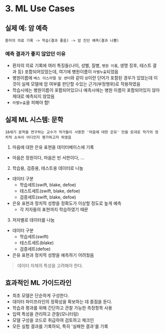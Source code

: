 # 3. ML Use Cases

## 실제 예: 암 예측

```
환자의 의료 기록 -> 학습(결과 좋음) -> 암 진단 예측(결과 나쁨)
```

### 예측 결과가 좋지 않았던 이유
- 환자의 의료 기록에 여러 특징들{나이, 성별, 질병, `병원 이름`, 생명 징후, 테스트 결과 등} 포함되어있었는데, 여기에 병원이름이 `라벨누출`되었음
- 병원이름에 `베스 이스라엘 암 센터`와 같이 `암`이란 단어가 포함된 경우가 있었는데 이것이 실제 모델에 암 여부를 판단할 수있는 근거(부정행위)로 작용하였음
- 학습시에는 병원이름이 포함되어있으나 예측시에는 병원 이름이 포함되어있지 않아 제대로 예측되지 않았음
- `라벨누출`을 피해야 함!

## 실제 ML 시스템: 문학

```
18세기 문학을 연구하는 교수가 작가들이 사용한 '마음에 대한 은유' 만을 토대로 작가의 정치적 소속이 어디인지 평가하고자 하였음
```

1. 마음에 대한 은유 표현을 데이터베이스에 기록
  - 마음은 정원이다, 마음은 빈 서판이다, ...

2. 학습용, 검증용, 테스트용 데이터로 나눔
  - 데이터 구분
    + 학습세트(swift, blake, defoe)
    + 테스트세트(swift, blake, defoe)
    + 검증세트(swift, blake, defoe)
  - 은유 표현과 정치적 성향을 정확도가 이상할 정도로 높게 예측
    + 각 저자들의 표현까지 학습하였기 때문

3. 저자별로 데이터를 나눔
  - 데이터 구분
    + 학습세트(swift)
    + 테스트세트(blake)
    + 검증세트(defoe)
  - 은유 표현과 정치적 성향을 예측하기 어려웠음

> 데이터 자체의 특성을 고려해야 한다.


## 효과적인 ML 가이드라인

  - 최초 모델은 단순하게 구성한다.
  - 데이터 파이프라인의 정확성을 확보하는 데 중점을 둔다.
  - 학습과 평과를 위해 간단하고 관찰 가능한 측정항목 사용
  - 입력 특성을 관리하고 관찰(모니터링)
  - 모델 구성을 코드로 취급하여 검토하고 체크인
  - 모든 실험 결과를 기록하되, 특히 '실패한 결과'를 기록

